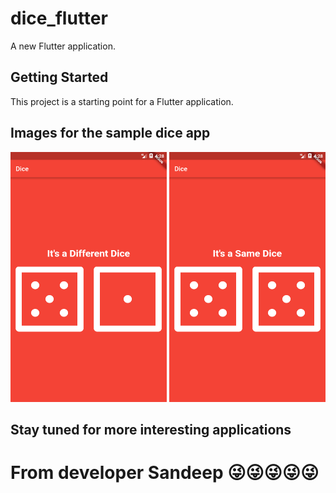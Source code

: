 # dice_flutter

A new Flutter application.

## Getting Started

This project is a starting point for a Flutter application.
<background bgColor="#f7f7f7"/>

<h2>Images for the sample dice app</h2>

<img src="screen1.png" width=250 height="400"/>
<img src="screen2.png" width=250 height="400"/>

## Stay tuned for more interesting applications

# From developer Sandeep 😜😜😜😜😜
